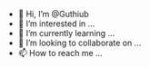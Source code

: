 - 👋 Hi, I’m @Guthiub
- 👀 I’m interested in ...
- 🌱 I’m currently learning ...
- 💞️ I’m looking to collaborate on ...
- 📫 How to reach me ...

<!---nnnnnn
Guthiub/Guthiub is a ✨ special ✨ repository because its `README.md` (this file) appears on your GitHub profile.
You can click the Preview link to take a look at your changes.
--->

